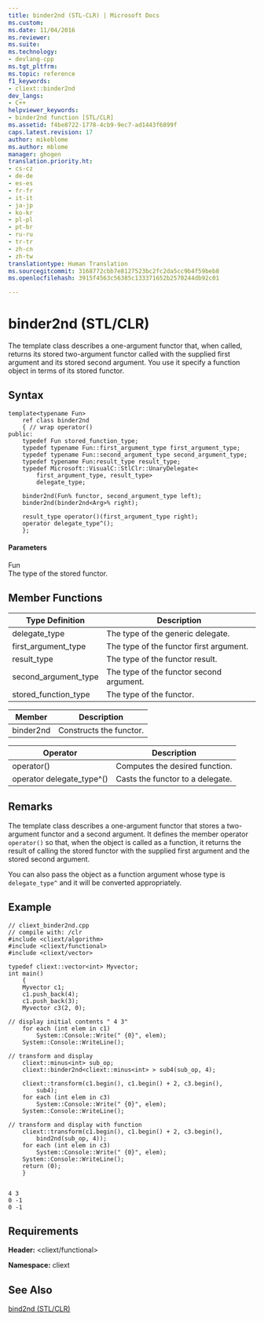 ```yaml
---
title: binder2nd (STL-CLR) | Microsoft Docs
ms.custom: 
ms.date: 11/04/2016
ms.reviewer: 
ms.suite: 
ms.technology:
- devlang-cpp
ms.tgt_pltfrm: 
ms.topic: reference
f1_keywords:
- cliext::binder2nd
dev_langs:
- C++
helpviewer_keywords:
- binder2nd function [STL/CLR]
ms.assetid: f4be8722-1778-4cb9-9ec7-ad1443f6899f
caps.latest.revision: 17
author: mikeblome
ms.author: mblome
manager: ghogen
translation.priority.ht:
- cs-cz
- de-de
- es-es
- fr-fr
- it-it
- ja-jp
- ko-kr
- pl-pl
- pt-br
- ru-ru
- tr-tr
- zh-cn
- zh-tw
translationtype: Human Translation
ms.sourcegitcommit: 3168772cbb7e8127523bc2fc2da5cc9b4f59beb8
ms.openlocfilehash: 3915f4563c56385c133371652b2570244db92c01

---
```

# binder2nd (STL/CLR)
The template class describes a one-argument functor that, when called, returns its stored two-argument functor called with the supplied first argument and its stored second argument. You use it specify a function object in terms of its stored functor.  
  
## Syntax  
  
```  
template<typename Fun>  
    ref class binder2nd  
    { // wrap operator()  
public:  
    typedef Fun stored_function_type;  
    typedef typename Fun::first_argument_type first_argument_type;  
    typedef typename Fun::second_argument_type second_argument_type;  
    typedef typename Fun:result_type result_type;  
    typedef Microsoft::VisualC::StlClr::UnaryDelegate<  
        first_argument_type, result_type>  
        delegate_type;  
  
    binder2nd(Fun% functor, second_argument_type left);  
    binder2nd(binder2nd<Arg>% right);  
  
    result_type operator()(first_argument_type right);  
    operator delegate_type^();  
    };  
```  
  
#### Parameters  
 Fun  
 The type of the stored functor.  
  
## Member Functions  
  
|Type Definition|Description|  
|---------------------|-----------------|  
|delegate_type|The type of the generic delegate.|  
|first_argument_type|The type of the functor first argument.|  
|result_type|The type of the functor result.|  
|second_argument_type|The type of the functor second argument.|  
|stored_function_type|The type of the functor.|  
  
|Member|Description|  
|------------|-----------------|  
|binder2nd|Constructs the functor.|  
  
|Operator|Description|  
|--------------|-----------------|  
|operator()|Computes the desired function.|  
|operator delegate_type^()|Casts the functor to a delegate.|  
  
## Remarks  
 The template class describes a one-argument functor that stores a two-argument functor and a second argument. It defines the member operator `operator()` so that, when the object is called as a function, it returns the result of calling the stored functor with the supplied first argument and the stored second argument.  
  
 You can also pass the object as a function argument whose type is `delegate_type^` and it will be converted appropriately.  
  
## Example  
  
```  
// cliext_binder2nd.cpp   
// compile with: /clr   
#include <cliext/algorithm>   
#include <cliext/functional>   
#include <cliext/vector>   
  
typedef cliext::vector<int> Myvector;   
int main()   
    {   
    Myvector c1;   
    c1.push_back(4);   
    c1.push_back(3);   
    Myvector c3(2, 0);   
  
// display initial contents " 4 3"   
    for each (int elem in c1)   
        System::Console::Write(" {0}", elem);   
    System::Console::WriteLine();   
  
// transform and display   
    cliext::minus<int> sub_op;   
    cliext::binder2nd<cliext::minus<int> > sub4(sub_op, 4);   
  
    cliext::transform(c1.begin(), c1.begin() + 2, c3.begin(),   
        sub4);   
    for each (int elem in c3)   
        System::Console::Write(" {0}", elem);   
    System::Console::WriteLine();   
  
// transform and display with function   
    cliext::transform(c1.begin(), c1.begin() + 2, c3.begin(),   
        bind2nd(sub_op, 4));   
    for each (int elem in c3)   
        System::Console::Write(" {0}", elem);   
    System::Console::WriteLine();   
    return (0);   
    }  
  
```  
  
```Output  
4 3  
0 -1  
0 -1  
```  
  
## Requirements  
 **Header:** \<cliext/functional>  
  
 **Namespace:** cliext  
  
## See Also  
 [bind2nd (STL/CLR)](../dotnet/bind2nd-stl-clr.md)


<!--HONumber=Jan17_HO2-->


